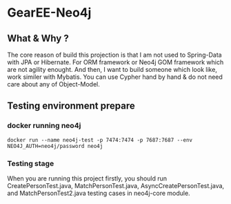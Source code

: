 # GearEE-Neo4j
## What & Why ?
The core reason of build this projection is that I am not used to Spring-Data with JPA or Hibernate. For ORM framework or Neo4j GOM framework which are not agility enought. And then, I want to build someone which look like, work similer with Mybatis. You can use Cypher hand by hand & do not need care about any of Object-Model. 

## Testing environment prepare
### docker running neo4j
```shell
docker run --name neo4j-test -p 7474:7474 -p 7687:7687 --env NEO4J_AUTH=neo4j/password neo4j
```
### Testing stage
When you are running this project firstly, you should run CreatePersonTest.java, MatchPersonTest.java, 
AsyncCreatePersonTest.java, and MatchPersonTest2.java testing cases in neo4j-core module.